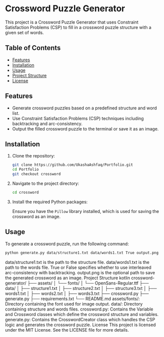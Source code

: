 # Crossword Puzzle Generator

This project is a Crossword Puzzle Generator that uses Constraint Satisfaction Problems (CSP) to fill in a crossword puzzle structure with a given set of words.

## Table of Contents

- [Features](#features)
- [Installation](#installation)
- [Usage](#usage)
- [Project Structure](#project-structure)
- [License](#license)

## Features

- Generate crossword puzzles based on a predefined structure and word list.
- Use Constraint Satisfaction Problems (CSP) techniques including backtracking and arc-consistency.
- Output the filled crossword puzzle to the terminal or save it as an image.

## Installation

1. Clone the repository:

    ```bash
    git clone https://github.com/UkashaAshfaq/Portfolio.git
    cd Portfolio
    git checkout crossword
    ```

2. Navigate to the project directory:

    ```bash
    cd crossword
    ```

3. Install the required Python packages:

    Ensure you have the `Pillow` library installed, which is used for saving the crossword as an image.

## Usage

To generate a crossword puzzle, run the following command:

```bash
python generate.py data/structure1.txt data/words1.txt True output.png
```
data/structure1.txt is the path to the structure file.
data/words1.txt is the path to the words file.
True or False specifies whether to use interleaved arc-consistency with backtracking.
output.png is the optional path to save the generated crossword as an image.
Project Structure
kotlin
crossword-generator/
├── assets/
│   └── fonts/
│       └── OpenSans-Regular.ttf
├── data/
│   ├── structure1.txt
│   ├── structure2.txt
│   ├── structure3.txt
│   ├── words1.txt
│   ├── words2.txt
│   ├── words3.txt
├── crossword.py
├── generate.py
├── requirements.txt
└── README.md
assets/fonts/: Directory containing the font used for image output.
data/: Directory containing structure and words files.
crossword.py: Contains the Variable and Crossword classes which define the crossword structure and variables.
generate.py: Contains the CrosswordCreator class which handles the CSP logic and generates the crossword puzzle.
License
This project is licensed under the MIT License. See the LICENSE file for more details.
